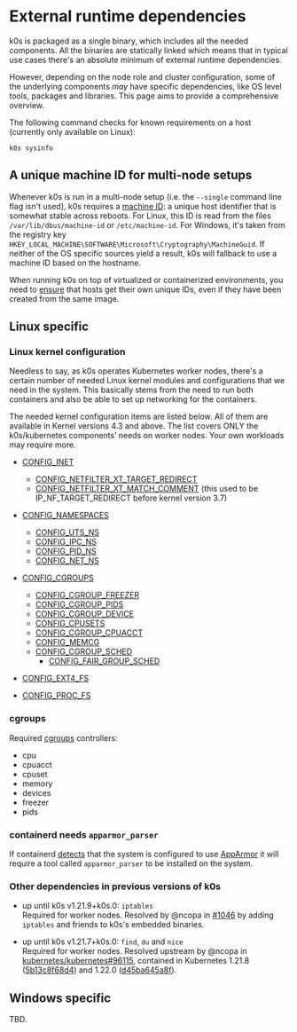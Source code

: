 # External runtime dependencies

k0s is packaged as a single binary, which includes all the needed components.
All the binaries are statically linked which means that in typical use cases
there's an absolute minimum of external runtime dependencies.

However, depending on the node role and cluster configuration, some of the
underlying components _may_ have specific dependencies, like OS level tools,
packages and libraries. This page aims to provide a comprehensive overview.

The following command checks for known requirements on a host (currently only
available on Linux):

```shell
k0s sysinfo
```

## A unique machine ID for multi-node setups

Whenever k0s is run in a multi-node setup (i.e. the `--single` command line flag
isn't used), k0s requires a [machine ID]: a unique host identifier that is
somewhat stable across reboots. For Linux, this ID is read from the files
`/var/lib/dbus/machine-id` or `/etc/machine-id`. For Windows, it's taken from
the registry key `HKEY_LOCAL_MACHINE\SOFTWARE\Microsoft\Cryptography\MachineGuid`.
If neither of the OS specific sources yield a result, k0s will fallback to use a
machine ID based on the hostname.

When running k0s on top of virtualized or containerized environments, you need
to [ensure][ensure-unique-id] that hosts get their own unique IDs, even if they
have been created from the same image.

[machine ID]: https://github.com/denisbrodbeck/machineid/blob/v1.0.1/README.md#what-you-get
[ensure-unique-id]: https://github.com/denisbrodbeck/machineid/blob/v1.0.1/README.md#unique-key-reliability

## Linux specific
<!--
This piece of documentation is best-effort and considered to be augmented and
extended in the future. The kernel and cgroups requirements are basically taken
from kubernetes/system-validators. Often there's no real hint as to why they are
required (although most requirements seem pretty obvious). Also need to check
for requirements of kube-router and calico.
-->

### Linux kernel configuration

Needless to say, as k0s operates Kubernetes worker nodes, there's a certain
number of needed Linux kernel modules and configurations that we need in the
system. This basically stems from the need to run both containers and also be
able to set up networking for the containers.

The needed kernel configuration items are listed below. All of them are
available in Kernel versions 4.3 and above. The list covers ONLY the
k0s/kubernetes components’ needs on worker nodes. Your own workloads may require
more.

- [CONFIG_INET](https://github.com/torvalds/linux/blob/v4.3/net/Kconfig#L5)
  - [CONFIG_NETFILTER_XT_TARGET_REDIRECT](https://github.com/torvalds/linux/blob/v4.3/net/netfilter/Kconfig#L853)
  - [CONFIG_NETFILTER_XT_MATCH_COMMENT](https://github.com/torvalds/linux/blob/v4.3/net/netfilter/Kconfig#L1002)
    (this used to be IP_NF_TARGET_REDIRECT before kernel version 3.7)

- [CONFIG_NAMESPACES](https://github.com/torvalds/linux/blob/v4.3/init/Kconfig#L1168)
  - [CONFIG_UTS_NS](https://github.com/torvalds/linux/blob/v4.3/init/Kconfig#L1180)
  - [CONFIG_IPC_NS](https://github.com/torvalds/linux/blob/v4.3/init/Kconfig#L1187)
  - [CONFIG_PID_NS](https://github.com/torvalds/linux/blob/v4.3/init/Kconfig#L1210)
  - [CONFIG_NET_NS](https://github.com/torvalds/linux/blob/v4.3/init/Kconfig#L1218)

- [CONFIG_CGROUPS](https://github.com/torvalds/linux/blob/v4.3/init/Kconfig#L927)
  - [CONFIG_CGROUP_FREEZER](https://github.com/torvalds/linux/blob/v4.3/init/Kconfig#L953)
  - [CONFIG_CGROUP_PIDS](https://github.com/torvalds/linux/blob/v4.3/init/Kconfig#L959)
  - [CONFIG_CGROUP_DEVICE](https://github.com/torvalds/linux/blob/v4.3/init/Kconfig#L975)
  - [CONFIG_CPUSETS](https://github.com/torvalds/linux/blob/v4.3/init/Kconfig#L981)
  - [CONFIG_CGROUP_CPUACCT](https://github.com/torvalds/linux/blob/v4.3/init/Kconfig#L996)
  - [CONFIG_MEMCG](https://github.com/torvalds/linux/blob/v4.3/init/Kconfig#L1005)
  - [CONFIG_CGROUP_SCHED](https://github.com/torvalds/linux/blob/v4.3/init/Kconfig#L1081)
    - [CONFIG_FAIR_GROUP_SCHED](https://github.com/torvalds/linux/blob/v4.3/init/Kconfig#L1090)

- [CONFIG_EXT4_FS](https://github.com/torvalds/linux/blob/v4.3/fs/ext4/Kconfig#L33)
- [CONFIG_PROC_FS](https://github.com/torvalds/linux/blob/v4.3/fs/proc/Kconfig#L1)

### cgroups

Required [cgroups] controllers:

- cpu
- cpuacct
- cpuset
- memory
- devices
- freezer
- pids

[cgroups]: https://man7.org/linux/man-pages/man7/cgroups.7.html

### containerd needs `apparmor_parser`

If containerd [detects][cd-aa] that the system is configured to use [AppArmor]
it will require a tool called `apparmor_parser` to be installed on the system.

[cd-aa]: https://github.com/containerd/containerd/blob/v1.5.18/pkg/apparmor/apparmor_linux.go#L38-L49
[AppArmor]: https://wiki.ubuntu.com/AppArmor

### Other dependencies in previous versions of k0s

- up until k0s v1.21.9+k0s.0: `iptables`  
  Required for worker nodes. Resolved by @ncopa in [#1046] by adding `iptables`
  and friends to k0s's embedded binaries.

- up until k0s v1.21.7+k0s.0: `find`, `du` and `nice`  
  Required for worker nodes. Resolved upstream by @ncopa in
  [kubernetes/kubernetes#96115], contained in Kubernetes 1.21.8 ([5b13c8f68d4])
  and 1.22.0 ([d45ba645a8f]).

[#1046]: https://github.com/k0sproject/k0s/pull/1046
[kubernetes/kubernetes#96115]: https://github.com/kubernetes/kubernetes/pull/96115
[5b13c8f68d4]: https://github.com/kubernetes/kubernetes/commit/5b13c8f68d48740261fa4c96ecb0a504982088a8
[d45ba645a8f]: https://github.com/kubernetes/kubernetes/commit/d45ba645a8f7b288284890a051c73bbae717da4b

## Windows specific
<!--
The kubernetes/system-validators require certain Windows versions starting with
Windows Server 2016. k0s states that it requires Windows Server 2019, though.
-->

TBD.
